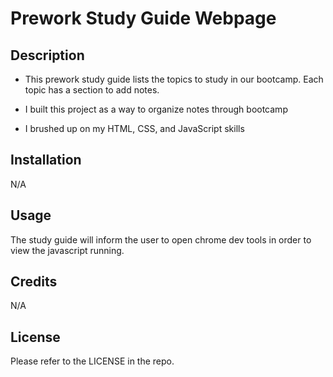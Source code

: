 # Prework Study Guide Webpage

## Description

- This prework study guide lists the topics to study in our bootcamp. Each topic has a section to add notes.

- I built this project as a way to organize notes through bootcamp
- I brushed up on my HTML, CSS, and JavaScript skills

## Installation

N/A

## Usage

 The study guide will inform the user to open chrome dev tools in order to view the javascript running.

## Credits

N/A

## License

Please refer to the LICENSE in the repo.
